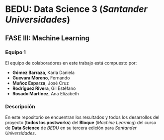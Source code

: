 # BEDU: Data Science 3 (_Santander Universidades_)
## FASE III: Machine Learning



### Equipo 1
El equipo de colaboradores en este trabajo está compuesto por:
- __Gómez Barraza__, Karla Daniela
- __Guevara Moreno__, Fernando
- __Muñoz Esparza__, José Cruz
- __Rodríguez Rivera__, Gil Estéfano
- __Rosado Martínez__, Ana Elizabeth

### Descripción
En este repositorio se encuentran los resultados y todos los desarrollos del proyecto (__todos los postworks__) del __Bloque__ (_Machine Learning_) del curso de __Data Science__ de _BEDU_ en su tercera edición para _Santander Universidades_.
